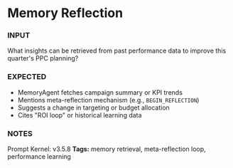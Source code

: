 # Memory Reflection
<!-- markdownlint-disable MD001 -->

### INPUT
What insights can be retrieved from past performance data to improve this quarter's PPC planning?

### EXPECTED
- MemoryAgent fetches campaign summary or KPI trends
- Mentions meta-reflection mechanism (e.g., `BEGIN_REFLECTION`)
- Suggests a change in targeting or budget allocation
- Cites "ROI loop" or historical learning data

### NOTES
Prompt Kernel: v3.5.8
**Tags:** memory retrieval, meta-reflection loop, performance learning
